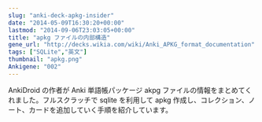 ```yaml
---
slug: "anki-deck-apkg-insider"
date: "2014-05-09T16:30:20+00:00"
lastmod: "2014-09-06T23:03:05+00:00"
title: "apkg ファイルの内部構造"
gene_url: "http://decks.wikia.com/wiki/Anki_APKG_format_documentation"
tags: ["SQLite","英文"]
thumbnail: "apkg.png"
Ankigene: "002"
---
```

AnkiDroid の作者が Anki 単語帳パッケージ akpg ファイルの情報をまとめてくれました。フルスクラッチで sqlite を利用して apkg 作成し、コレクション、ノート、カードを追加していく手順を紹介しています。

